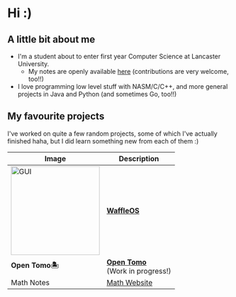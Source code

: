 # Hi :)
## A little bit about me
- I'm a student about to enter first year Computer Science at Lancaster University.
  - My notes are openly available [here](https://alandoescs.github.io/Lancaster-CS-Notes/) (contributions are very welcome, too!!)
- I love programming low level stuff with NASM/C/C++, and more general projects in Java and Python (and sometimes Go, too!!)

## My favourite projects
I've worked on quite a few random projects, some of which I've actually finished haha, but I did learn something new from each of them :)

| Image | Description |
| --- | --- |
| <img src="https://github.com/user-attachments/assets/cf378052-a6c2-4748-a15d-c7168cb37a6b" alt="GUI" height="200"/> | [<b>WaffleOS</b>](https://github.com/AlanDoesCS/WaffleOS) |
| <b>Open Tomo🏝️</b> | [<b>Open Tomo</b>](https://github.com/AlanDoesCS/Open-Tomo) <br> (Work in progress!) |
| Math Notes | [Math Website](https://alandoescs.github.io/Math-Website/) |
